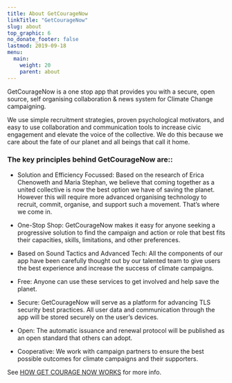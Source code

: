```yaml
---
title: About GetCourageNow
linkTitle: "GetCourageNow"
slug: about
top_graphic: 6
no_donate_footer: false
lastmod: 2019-09-18
menu:
  main:
    weight: 20
    parent: about
---
```


GetCourageNow is a one stop app that provides you with a secure, open source, self organising collaboration & news system for Climate Change campaigning. 

We use simple recruitment strategies, proven psychological motivators, and easy to use collaboration and communication tools to increase civic engagement and elevate the voice of the collective. We do this because we care about the fate of our planet and all beings that call it home.

### The key principles behind GetCourageNow are::

- Solution and Efficiency Focussed: Based on the research of Erica Chenoweth and Maria Stephan, we believe that coming together as a united collective is now the best option we have of saving the planet. However this will require more advanced organising technology to recruit, commit, organise, and support such a movement. That’s where we come in.

- One-Stop Shop: GetCourageNow makes it easy for anyone seeking a progressive solution to find the campaign and action or role that best fits their capacities, skills, limitations, and other preferences.

- Based on Sound Tactics and Advanced Tech: All the components of our app have been carefully thought out by our talented team to give users the best experience and increase the success of climate campaigns.


- Free: Anyone can use these services to get involved and help save the planet.   

- Secure: GetCourageNow will serve as a platform for advancing TLS security best practices. All user data and communication through the app will be stored securely on the user’s devices.

- Open: The automatic issuance and renewal protocol will be published as an open standard that others can adopt. 

- Cooperative: We work with campaign partners to ensure the best possible outcomes for climate campaigns and their supporters.

See [HOW GET COURAGE NOW WORKS](/how-it-works) for more info.